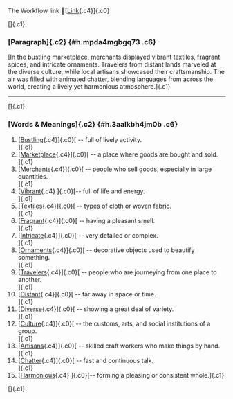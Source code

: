 The Workflow link
👏[[Link](https://www.google.com/url?q=http://www.google.com&sa=D&source=editors&ust=1758616764797292&usg=AOvVaw0mgBhF-5pOnxOntr4Q5aoy){.c4}]{.c0}

[]{.c1}

### [Paragraph]{.c2} {#h.mpda4mgbgq73 .c6}

[In the bustling marketplace, merchants displayed vibrant textiles,
fragrant spices, and intricate ornaments. Travelers from distant lands
marveled at the diverse culture, while local artisans showcased their
craftsmanship. The air was filled with animated chatter, blending
languages from across the world, creating a lively yet harmonious
atmosphere.]{.c1}

------------------------------------------------------------------------

[]{.c1}

### [Words & Meanings]{.c2} {#h.3aalkbh4jm0b .c6}

1.  [[Bustling](https://www.google.com/url?q=http://www.google.com&sa=D&source=editors&ust=1758616764797910&usg=AOvVaw0xk8QI9okhURixggKNWX8d){.c4}]{.c0}[ --
    full of lively activity.\
    ]{.c1}
2.  [[Marketplace](https://www.google.com/url?q=http://www.google.com&sa=D&source=editors&ust=1758616764798031&usg=AOvVaw2A_Zaz3QrZgiIf1PsrQ3bd){.c4}]{.c0}[ --
    a place where goods are bought and sold.\
    ]{.c1}
3.  [[Merchants](https://www.google.com/url?q=http://www.google.com&sa=D&source=editors&ust=1758616764798145&usg=AOvVaw34ZOdexfG-4pdJeJ12II0E){.c4}]{.c0}[ --
    people who sell goods, especially in large quantities.\
    ]{.c1}
4.  [[Vibrant](https://www.google.com/url?q=http://www.google.com&sa=D&source=editors&ust=1758616764798283&usg=AOvVaw36CbzHgjwP_nuJ20sHrL3X){.c4}
    ]{.c0}[-- full of life and energy.\
    ]{.c1}
5.  [[Textiles](https://www.google.com/url?q=http://www.google.com&sa=D&source=editors&ust=1758616764798381&usg=AOvVaw11jR9-L1dkb5wf7qydAmv2){.c4}]{.c0}[ --
    types of cloth or woven fabric.\
    ]{.c1}
6.  [[Fragrant](https://www.google.com/url?q=http://www.google.com&sa=D&source=editors&ust=1758616764798481&usg=AOvVaw2EQuIthzIugCV0yqLyUvJ8){.c4}]{.c0}[ --
    having a pleasant smell.\
    ]{.c1}
7.  [[Intricate](https://www.google.com/url?q=http://www.google.com&sa=D&source=editors&ust=1758616764798598&usg=AOvVaw0u_p5p6k3oGFz35n1E2NUF){.c4}]{.c0}[ --
    very detailed or complex.\
    ]{.c1}
8.  [[Ornaments](https://www.google.com/url?q=http://www.google.com&sa=D&source=editors&ust=1758616764798712&usg=AOvVaw0cgbaJTOqZvkVUWm6mmYp5){.c4}]{.c0}[ --
    decorative objects used to beautify something.\
    ]{.c1}
9.  [[Travelers](https://www.google.com/url?q=http://www.google.com&sa=D&source=editors&ust=1758616764798847&usg=AOvVaw045RmB2gf0RUosKr0Cp5EC){.c4}]{.c0}[ --
    people who are journeying from one place to another.\
    ]{.c1}
10. [[Distant](https://www.google.com/url?q=http://www.google.com&sa=D&source=editors&ust=1758616764798966&usg=AOvVaw22EKe1ukM_dQzGrx5dxZJS){.c4}]{.c0}[ --
    far away in space or time.\
    ]{.c1}
11. [[Diverse](https://www.google.com/url?q=http://www.google.com&sa=D&source=editors&ust=1758616764799059&usg=AOvVaw2OhjW-5DXtMA3nAudEFfDD){.c4}]{.c0}[ --
    showing a great deal of variety.\
    ]{.c1}
12. [[Culture](https://www.google.com/url?q=http://www.google.com&sa=D&source=editors&ust=1758616764799158&usg=AOvVaw0XHtJfhZR_o08CajpFhjZq){.c4}]{.c0}[ --
    the customs, arts, and social institutions of a group.\
    ]{.c1}
13. [[Artisans](https://www.google.com/url?q=http://www.google.com&sa=D&source=editors&ust=1758616764799288&usg=AOvVaw0zQLknYcx_dXtqTG_YFlA-){.c4}]{.c0}[ --
    skilled craft workers who make things by hand.\
    ]{.c1}
14. [[Chatter](https://www.google.com/url?q=http://www.google.com&sa=D&source=editors&ust=1758616764799403&usg=AOvVaw0-8QJpH11z2dBIrqmr3lit){.c4}]{.c0}[ --
    fast and continuous talk.\
    ]{.c1}
15. [[Harmonious](https://www.google.com/url?q=http://www.google.com&sa=D&source=editors&ust=1758616764799497&usg=AOvVaw0JSjiZvygzBf9oOCWHXKd3){.c4}
    ]{.c0}[-- forming a pleasing or consistent whole.]{.c1}

[]{.c1}
